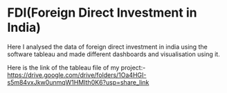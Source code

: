  # FDI(Foreign Direct Investment in India)

Here I analysed the data of foreign direct investment in india using the software tableau and made different dashboards and visualisation using it.

Here is the link of the tableau file of my project:- https://drive.google.com/drive/folders/1Oa4HGI-s5m84vxJkw0unmqW1HMIth0K6?usp=share_link
